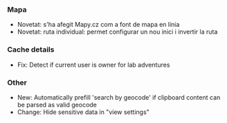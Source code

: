  
### Mapa
- Novetat: s'ha afegit Mapy.cz com a font de mapa en línia
- Novetat: ruta individual: permet configurar un nou inici i invertir la ruta

### Cache details
- Fix: Detect if current user is owner for lab adventures

### Other
- New: Automatically prefill 'search by geocode' if clipboard content can be parsed as valid geocode
- Change: Hide sensitive data in "view settings"
